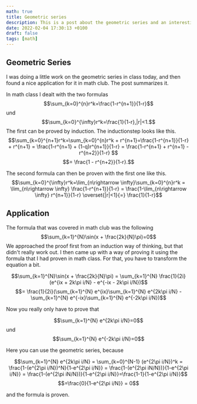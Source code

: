 ```yaml
---
math: true
title: Geometric series
description: This is a post about the geometric series and an interesting application of it.
date: 2022-02-04 17:30:13 +0100
draft: false
tags: [math]
---
```


## Geometric Series
I was doing a little work on the geometric series in class today, and then found a nice application for it in math club. The post summarizes it. 

In math class I dealt with the two formulas 
$$\sum_{k=0}^{n}r^k=\frac{1-r^{n+1}}{1-r}$$ und $$\sum_{k=0}^{\infty}r^k=\frac{1}{1-r},|r|<1.$$ The first can be proved by induction. The inductionstep looks like this. $$\sum_{k=0}^{n+1}r^k=\sum_{k=0}^{n}r^k + r^{n+1}=\frac{1-r^{n+1}}{1-r} + r^{n+1} = \frac{1-r^{n+1} + (1-q)r^{n+1}}{1-r} = \frac{1-r^{n+1} + r^{n+1} - r^{n+2}}{1-r} $$
$$= \frac{1 - r^{n+2}}{1-r}.$$

The second formula can then be proven with the first one like this. 
$$\sum_{k=0}^{\infty}r^k=\lim_{n\rightarrow \infty}\sum_{k=0}^{n}r^k = \lim_{n\rightarrow \infty} \frac{1-r^{n+1}}{1-r} = \frac{1-\lim_{n\rightarrow \infty} r^{n+1}}{1-r} \overset{|r|<1}{=} \frac{1}{1-r}$$

## Application

The formula that was covered in math club was the following $$\sum_{k=1}^{N}\sin(x + \frac{2k}{N}\pi)=0$$ 
We approached the proof first from an induction way of thinking, but that didn't really work out. I then came up with a way of proving it using the formula that I had proven in math class. For that, you have to transform the equation a bit.

$$\sum_{k=1}^{N}\sin(x + \frac{2k}{N}\pi) = \sum_{k=1}^{N} \frac{1}{2i}(e^{ix + 2k\pi i/N} - e^{-ix - 2k\pi i/N})$$ 
$$= \frac{1}{2i}(\sum_{k=1}^{N} e^{ix}\sum_{k=1}^{N} e^{2k\pi i/N} - \sum_{k=1}^{N} e^{-ix}\sum_{k=1}^{N} e^{-2k\pi i/N})$$

Now you really only have to prove that

$$\sum_{k=1}^{N} e^{2k\pi i/N}=0$$ und $$\sum_{k=1}^{N} e^{-2k\pi i/N}=0$$

Here you can use the geometric series, because

$$\sum_{k=1}^{N} e^{2k\pi i/N} = \sum_{k=0}^{N-1} (e^{2\pi i/N})^k = \frac{1-(e^{2\pi i/N})^N}{1-e^{2\pi i/N}} = \frac{1-(e^{2\pi iN/N})}{1-e^{2\pi i/N}} = \frac{1-(e^{2\pi iN/N})}{1-e^{2\pi i/N}}=\frac{1-1}{1-e^{2\pi i/N}}$$
$$=\frac{0}{1-e^{2\pi i/N}} = 0$$ 

and the formula is proven.
